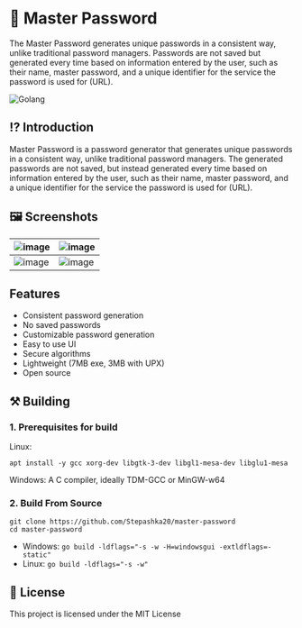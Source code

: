 # 🔑 Master Password
The Master Password generates unique passwords in a consistent way, unlike traditional password managers. Passwords are not saved but generated every time based on information entered by the user, such as their name, master password, and a unique identifier for the service the password is used for (URL). 

![Golang](https://img.shields.io/badge/language-Go-blue) 

## ⁉ Introduction

Master Password is a password generator that generates unique passwords in a consistent way, unlike traditional password managers. The generated passwords are not saved, but instead generated every time based on information entered by the user, such as their name, master password, and a unique identifier for the service the password is used for (URL).

## 🖼️ Screenshots
 
| ![image](https://user-images.githubusercontent.com/40739871/217006677-89c70913-e249-4f30-86b3-5e34a9bd9bf3.png) | ![image](https://user-images.githubusercontent.com/40739871/217001331-7889cf84-8c72-409e-a169-79b8d0de1df8.png) |
| --- | --- |
| ![image](https://user-images.githubusercontent.com/40739871/217007026-afc65bb7-568e-4404-9fc6-f2a4983b9a88.png) | ![image](https://user-images.githubusercontent.com/40739871/217007130-25aeb37c-c13c-4e18-9e52-fae12e050490.png) |


## Features

- Consistent password generation
- No saved passwords
- Customizable password generation
- Easy to use UI
- Secure algorithms
- Lightweight (7MB exe, 3MB with UPX)
- Open source

## ⚒ Building
### 1. Prerequisites for build
Linux: 
```
apt install -y gcc xorg-dev libgtk-3-dev libgl1-mesa-dev libglu1-mesa
```
Windows: A C compiler, ideally TDM-GCC or MinGW-w64

### 2. Build From Source
```
git clone https://github.com/Stepashka20/master-password
cd master-password
```

- Windows: `go build -ldflags="-s -w -H=windowsgui -extldflags=-static"`
- Linux: `go build -ldflags="-s -w"`

## 📁 License
This project is licensed under the MIT License

